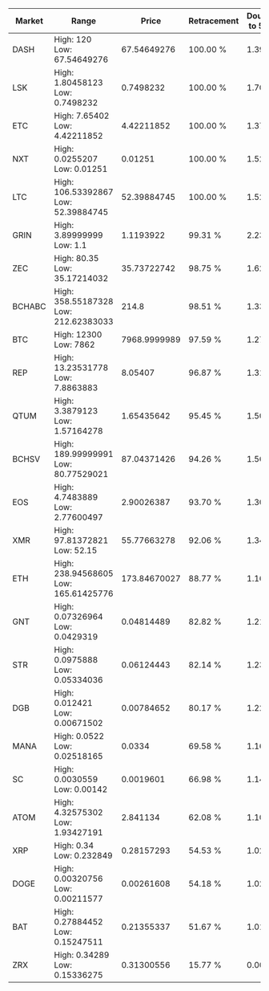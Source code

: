 | Market | Range | Price| Retracement | Doubles to 50% |
| --- | --- | --- | --- | --- |
| DASH | High: 120<br />Low: 67.54649276 | 67.54649276 | 100.00 % | 1.39 |
| LSK | High: 1.80458123<br />Low: 0.7498232 | 0.7498232 | 100.00 % | 1.70 |
| ETC | High: 7.65402<br />Low: 4.42211852 | 4.42211852 | 100.00 % | 1.37 |
| NXT | High: 0.0255207<br />Low: 0.01251 | 0.01251 | 100.00 % | 1.52 |
| LTC | High: 106.53392867<br />Low: 52.39884745 | 52.39884745 | 100.00 % | 1.52 |
| GRIN | High: 3.89999999<br />Low: 1.1 | 1.1193922 | 99.31 % | 2.23 |
| ZEC | High: 80.35<br />Low: 35.17214032 | 35.73722742 | 98.75 % | 1.62 |
| BCHABC | High: 358.55187328<br />Low: 212.62383033 | 214.8 | 98.51 % | 1.33 |
| BTC | High: 12300<br />Low: 7862 | 7968.9999989 | 97.59 % | 1.27 |
| REP | High: 13.23531778<br />Low: 7.8863883 | 8.05407 | 96.87 % | 1.31 |
| QTUM | High: 3.3879123<br />Low: 1.57164278 | 1.65435642 | 95.45 % | 1.50 |
| BCHSV | High: 189.99999991<br />Low: 80.77529021 | 87.04371426 | 94.26 % | 1.56 |
| EOS | High: 4.7483889<br />Low: 2.77600497 | 2.90026387 | 93.70 % | 1.30 |
| XMR | High: 97.81372821<br />Low: 52.15 | 55.77663278 | 92.06 % | 1.34 |
| ETH | High: 238.94568605<br />Low: 165.61425776 | 173.84670027 | 88.77 % | 1.16 |
| GNT | High: 0.07326964<br />Low: 0.0429319 | 0.04814489 | 82.82 % | 1.21 |
| STR | High: 0.0975888<br />Low: 0.05334036 | 0.06124443 | 82.14 % | 1.23 |
| DGB | High: 0.012421<br />Low: 0.00671502 | 0.00784652 | 80.17 % | 1.22 |
| MANA | High: 0.0522<br />Low: 0.02518165 | 0.0334 | 69.58 % | 1.16 |
| SC | High: 0.0030559<br />Low: 0.00142 | 0.0019601 | 66.98 % | 1.14 |
| ATOM | High: 4.32575302<br />Low: 1.93427191 | 2.841134 | 62.08 % | 1.10 |
| XRP | High: 0.34<br />Low: 0.232849 | 0.28157293 | 54.53 % | 1.02 |
| DOGE | High: 0.00320756<br />Low: 0.00211577 | 0.00261608 | 54.18 % | 1.02 |
| BAT | High: 0.27884452<br />Low: 0.15247511 | 0.21355337 | 51.67 % | 1.01 |
| ZRX | High: 0.34289<br />Low: 0.15336275 | 0.31300556 | 15.77 % | 0.00 |
